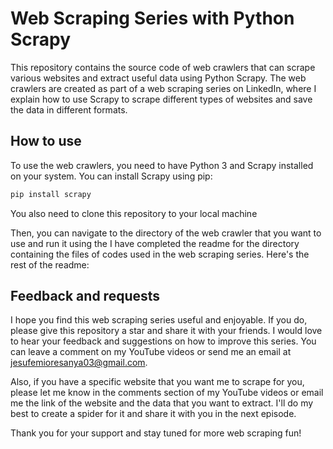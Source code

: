 # Web Scraping Series with Python Scrapy

This repository contains the source code of web crawlers that can scrape various websites and extract useful data using Python Scrapy. The web crawlers are created as part of a web scraping series on LinkedIn, where I explain how to use Scrapy to scrape different types of websites and save the data in different formats.

## How to use

To use the web crawlers, you need to have Python 3 and Scrapy installed on your system. You can install Scrapy using pip:

```bash
pip install scrapy
```

You also need to clone this repository to your local machine

Then, you can navigate to the directory of the web crawler that you want to use and run it using the I have completed the readme for the directory containing the files of codes used in the web scraping series. Here's the rest of the readme:

## Feedback and requests
I hope you find this web scraping series useful and enjoyable. If you do, please give this repository a star and share it with your friends. I would love to hear your feedback and suggestions on how to improve this series. You can leave a comment on my YouTube videos or send me an email at jesufemioresanya03@gmail.com.

Also, if you have a specific website that you want me to scrape for you, please let me know in the comments section of my YouTube videos or email me the link of the website and the data that you want to extract. I'll do my best to create a spider for it and share it with you in the next episode.

Thank you for your support and stay tuned for more web scraping fun!